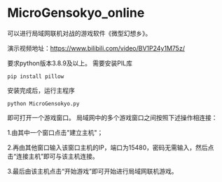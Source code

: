 # MicroGensokyo_online

可以进行局域网联机对战的游戏软件《微型幻想乡》。

演示视频地址：https://www.bilibili.com/video/BV1P24y1M75z/

要求python版本3.8.9及以上。 
需要安装PIL库
```shell
pip install pillow
```

安装完成后，运行主程序
```shell
python MicroGensokyo.py
```
即可打开一个游戏窗口。
局域网中的多个游戏窗口之间按照下述操作相连接：

1.由其中一个窗口点击"建立主机"；

2.再由其他窗口输入该窗口主机的IP，端口为15480，密码无需输入，然后点击“连接主机”即可与该主机连接。

3.最后由该主机点击“开始游戏”即可开始进行局域网联机游戏。
